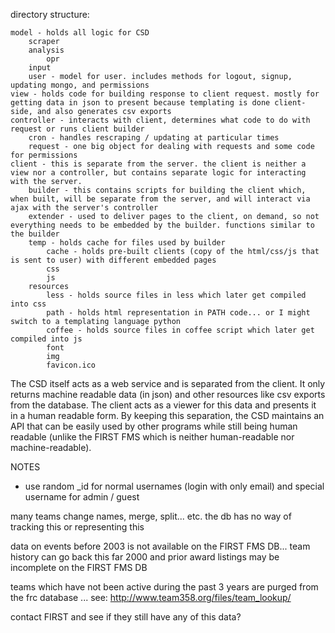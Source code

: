 directory structure:

	model - holds all logic for CSD
		scraper
		analysis
			opr
		input
		user - model for user. includes methods for logout, signup, updating mongo, and permissions
	view - holds code for building response to client request. mostly for getting data in json to present because templating is done client-side, and also generates csv exports
	controller - interacts with client, determines what code to do with request or runs client builder
		cron - handles rescraping / updating at particular times
		request - one big object for dealing with requests and some code for permissions
	client - this is separate from the server. the client is neither a view nor a controller, but contains separate logic for interacting with the server. 
		builder - this contains scripts for building the client which, when built, will be separate from the server, and will interact via ajax with the server's controller
		extender - used to deliver pages to the client, on demand, so not everything needs to be embedded by the builder. functions similar to the builder
		temp - holds cache for files used by builder
			cache - holds pre-built clients (copy of the html/css/js that is sent to user) with different embedded pages
			css
			js
		resources
			less - holds source files in less which later get compiled into css
			path - holds html representation in PATH code... or I might switch to a templating language python
			coffee - holds source files in coffee script which later get compiled into js
			font
			img
			favicon.ico

The CSD itself acts as a web service and is separated from the client. It only returns machine readable data (in json) and other resources like csv exports from the database. The client acts as a viewer for this data and presents it in a human readable form. By keeping this separation, the CSD maintains an API that can be easily used by other programs while still being human readable (unlike the FIRST FMS which is neither human-readable nor machine-readable).

NOTES
 - use random _id for normal usernames (login with only email) and special username for admin / guest



 many teams change names, merge, split... etc. the db has no way of tracking this or representing this

 data on events before 2003 is not available on the FIRST FMS DB... team history can go back this far
 2000 and prior award listings may be incomplete on the FIRST FMS DB

 teams which have not been active during the past 3 years are purged from the frc database ... see: http://www.team358.org/files/team_lookup/

 contact FIRST and see if they still have any of this data?